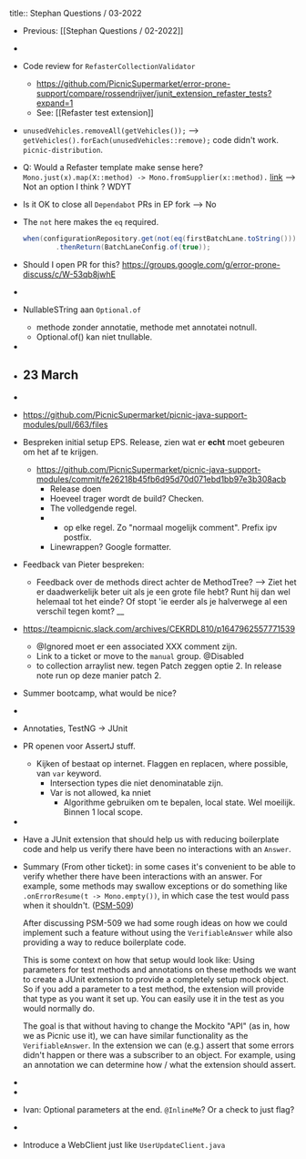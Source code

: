 title:: Stephan Questions / 03-2022

- Previous: [[Stephan Questions / 02-2022]]
-
- Code review for `RefasterCollectionValidator`
	- https://github.com/PicnicSupermarket/error-prone-support/compare/rossendrijver/junit_extension_refaster_tests?expand=1
	- See: [[Refaster test extension]]
- `unusedVehicles.removeAll(getVehicles());` --> `getVehicles().forEach(unusedVehicles::remove);` code didn't work. `picnic-distribution`.
- Q: Would a Refaster template make sense here? 
  `Mono.just(x).map(X::method) -> Mono.fromSupplier(x::method).` [link](https://github.com/PicnicSupermarket/picnic-platform/pull/8660#discussion_r811888338) --> Not an option I think ? WDYT
- Is it OK to close all `Dependabot` PRs in EP fork --> No
- The `not` here makes the `eq` required.
  ```java
  when(configurationRepository.get(not(eq(firstBatchLane.toString())), eq(BatchLaneConfig.class)))
          .thenReturn(BatchLaneConfig.of(true));
  ```
- Should I open PR for this? https://groups.google.com/g/error-prone-discuss/c/W-53qb8jwhE
-
- NullableSTring aan `Optional.of`
	- methode zonder annotatie, methode met annotatei notnull.
	- Optional.of() kan niet tnullable.
-
- ## 23 March
-
- https://github.com/PicnicSupermarket/picnic-java-support-modules/pull/663/files
- Bespreken initial setup EPS. Release, zien wat er **echt** moet gebeuren om het af te krijgen.
	- https://github.com/PicnicSupermarket/picnic-java-support-modules/commit/fe26218b45fb6d95d70d071ebd1bb97e3b308acb
		- Release doen
		- Hoeveel trager wordt de build? Checken.
		- The volledgende regel.
		- * op elke regel. Zo "normaal mogelijk comment". 
		  Prefix ipv postfix.
		- Linewrappen? Google formatter.
- Feedback van Pieter bespreken:
	- Feedback over de methods direct achter de MethodTree? --> Ziet het er daadwerkelijk beter uit als je een grote file hebt? Runt hij dan wel helemaal tot het einde? Of stopt 'ie eerder als je halverwege al een verschil tegen komt? __
- https://teampicnic.slack.com/archives/CEKRDL810/p1647962557771539
	- @Ignored moet er een associated XXX comment zijn.
	- Link to a ticket or move to the `manual` group. @Disabled
	- to collection arraylist new. tegen Patch zeggen optie 2. In release note run op deze manier patch 2.
- Summer bootcamp, what would be nice?
-
- Annotaties, TestNG -> JUnit
- PR openen voor AssertJ stuff.
	- Kijken of bestaat op internet. Flaggen en replacen, where possible, van `var` keyword.
		- Intersection types die niet denominatable zijn.
		- Var is not allowed, ka nniet
			- Algorithme gebruiken om te bepalen, local state. Wel moeilijk. Binnen 1 local scope.
-
- Have a JUnit extension that should help us with reducing boilerplate code and help us verify there have been no interactions with an `Answer`.
- Summary (From other ticket): in some cases it's convenient to be able to verify whether there have been interactions with an answer.
  For example, some methods may swallow exceptions or do something like `.onErrorResume(t -> Mono.empty())`, in which case the test would pass when it shouldn't. ([PSM-509](https://picnic.atlassian.net/browse/PSM-509))
  
  After discussing PSM-509 we had some rough ideas on how we could implement such a feature without using the `VerifiableAnswer` while also providing a way to reduce boilerplate code.
  
  This is some context on how that setup would look like:
  Using parameters for test methods and annotations on these methods we want to create a JUnit extension to provide a completely setup mock object. So if you add a parameter to a test method, the extension will provide that type as you want it set up. You can easily use it in the test as you would normally do. 
  
  The goal is that without having to change the Mockito "API" (as in, how we as Picnic use it), we can have similar functionality as the `VerifiableAnswer`. In the extension we can (e.g.) assert that some errors didn't happen or there was a subscriber to an object. For example, using an annotation we can determine how / what the extension should assert.
-
-
- Ivan: Optional parameters at the end. `@InlineMe`? Or a check to just flag?
-
- Introduce a WebClient just like `UserUpdateClient.java`